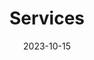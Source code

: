 ---
title: "Services"
date: 2023-10-15
draft: false
services:
  - title: "Prime Residential Construction"
    description: "Creating exceptional family homes and luxury residences."
    icon: "home"
    animation: "fadeInUp"
    delay: "0.1"
  - title: "Heritage Restoration"
    description: "Sensitive refurbishments that preserve character while meeting modern standards."
    icon: "monument"
    animation: "fadeInUp"
    delay: "0.2"
  - title: "Commercial Projects"
    description: "Delivering excellence across high-calibre commercial spaces."
    icon: "building"
    animation: "fadeInUp"
    delay: "0.3"
  - title: "Design & Structural Works"
    description: "From concept to execution, including bespoke engineering solutions."
    icon: "drafting-compass"
    animation: "fadeInUp"
    delay: "0.1"
  - title: "Interiors & Finishing"
    description: "Custom joinery, tailored interiors, and flawless final handover."
    icon: "paint-brush"
    animation: "fadeInUp"
    delay: "0.2"
  - title: "Project Management & Consultancy"
    description: "Providing clarity, accountability, and seamless delivery at every stage."
    icon: "clipboard-list"
    animation: "fadeInUp"
    delay: "0.3"
---